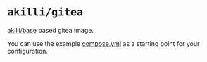 # `akilli/gitea`

[akilli/base](../base) based gitea image. 

You can use the example [compose.yml](compose.yml) as a starting point for your configuration.

